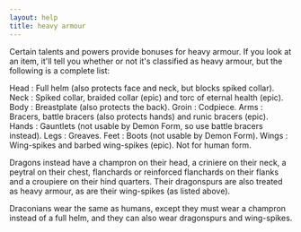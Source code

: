 ```yaml
---
layout: help
title: heavy armour
---
```


Certain talents and powers provide bonuses for heavy armour.  If you look at 
an item, it'll tell you whether or not it's classified as heavy armour, but 
the following is a complete list:

Head  : Full helm (also protects face and neck, but blocks spiked collar).
Neck  : Spiked collar, braided collar (epic) and torc of eternal health (epic).
Body  : Breastplate (also protects the back).
Groin : Codpiece.
Arms  : Bracers, battle bracers (also protects hands) and runic bracers (epic).
Hands : Gauntlets (not usable by Demon Form, so use battle bracers instead).
Legs  : Greaves.
Feet  : Boots (not usable by Demon Form).
Wings : Wing-spikes and barbed wing-spikes (epic).  Not for human form.

Dragons instead have a champron on their head, a criniere on their neck, a 
peytral on their chest, flanchards or reinforced flanchards on their flanks 
and a croupiere on their hind quarters.  Their dragonspurs are also treated 
as heavy armour, as are their wing-spikes (as listed above).

Draconians wear the same as humans, except they must wear a champron instead 
of a full helm, and they can also wear dragonspurs and wing-spikes.
